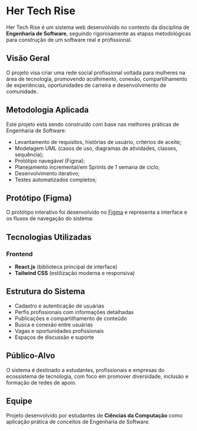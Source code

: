 # Her Tech Rise

Her Tech Rise é um sistema web desenvolvido no contexto da disciplina de **Engenharia de Software**, seguindo rigorosamente as etapas metodológicas para construção de um software real e profissional.

## Visão Geral

O projeto visa criar uma rede social profissional voltada para mulheres na área de tecnologia, promovendo acolhimento, conexão, compartilhamento de experiências, oportunidades de carreira e desenvolvimento de comunidade.

## Metodologia Aplicada

Este projeto está sendo construído com base nas melhores práticas de Engenharia de Software:

* Levantamento de requisitos, histórias de usuário, critérios de aceite;
* Modelagem UML (casos de uso, diagramas de atividades, classes, sequência);
* Protótipo navegável (Figma);
* Planejamento incremental/em Sprints de 1 semana de ciclo;
* Desenvolvimento iterativo;
* Testes automatizados completos;

## Protótipo (Figma)

O protótipo interativo foi desenvolvido no [Figma](https://www.figma.com/design/irB4b6jVhhuOIBOMXyxxrX/ES-HerTechRise-Prototipa%C3%A7%C3%A3o?node-id=0-1&t=VMC4tWx2S8mlTJhS-1) e representa a interface e os fluxos de navegação do sistema:

## Tecnologias Utilizadas

### Frontend

* **React.js** (biblioteca principal de interface)
* **Tailwind CSS** (estilização moderna e responsiva)

## Estrutura do Sistema

* Cadastro e autenticação de usuárias
* Perfis profissionais com informações detalhadas
* Publicações e compartilhamento de conteúdo
* Busca e conexão entre usuárias
* Vagas e oportunidades profissionais
* Espaços de discussão e suporte

## Público-Alvo

O sistema é destinado a estudantes, profissionais e empresas do ecossistema de tecnologia, com foco em promover diversidade, inclusão e formação de redes de apoio.

## Equipe

Projeto desenvolvido por estudantes de **Ciências da Computação** como aplicação prática de conceitos de Engenharia de Software.
